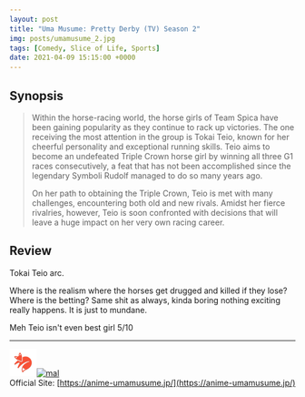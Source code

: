 ```yaml
---
layout: post
title: "Uma Musume: Pretty Derby (TV) Season 2"
img: posts/umamusume_2.jpg 
tags: [Comedy, Slice of Life, Sports]
date: 2021-04-09 15:15:00 +0000
---
```


## Synopsis
>Within the horse-racing world, the horse girls of Team Spica have been gaining popularity as they continue to rack up victories. The one receiving the most attention in the group is Tokai Teio, known for her cheerful personality and exceptional running skills. Teio aims to become an undefeated Triple Crown horse girl by winning all three G1 races consecutively, a feat that has not been accomplished since the legendary Symboli Rudolf managed to do so many years ago.
>
>On her path to obtaining the Triple Crown, Teio is met with many challenges, encountering both old and new rivals. Amidst her fierce rivalries, however, Teio is soon confronted with decisions that will leave a huge impact on her very own racing career.


## Review
Tokai Teio arc.

Where is the realism where the horses get drugged and killed if they lose? Where is the betting? Same shit as always, kinda boring nothing exciting really happens. It is just to mundane.
   
Meh Teio isn't even best girl 5/10

---

[![kitsu](..\assets\img\kitsu.png)](https://kitsu.io/anime/uma-musume-pretty-derby-season-2)[![mal](..\assets\img\mal.ico)](https://myanimelist.net/anime/42941/Uma_Musume__Pretty_Derby_TV_Season_2)  
Official Site: [https://anime-umamusume.jp/](https://anime-umamusume.jp/)